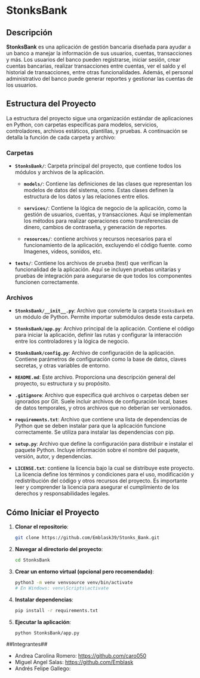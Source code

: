# StonksBank

## Descripción

**StonksBank** es una aplicación de gestión bancaria diseñada para ayudar a un banco a manejar la información de sus usuarios, cuentas, transacciones y más. Los usuarios del banco pueden registrarse, iniciar sesión, crear cuentas bancarias, realizar transacciones entre cuentas, ver el saldo y el historial de transacciones, entre otras funcionalidades. Además, el personal administrativo del banco puede generar reportes y gestionar las cuentas de los usuarios.

## Estructura del Proyecto

La estructura del proyecto sigue una organización estándar de aplicaciones en Python, con carpetas específicas para modelos, servicios, controladores, archivos estáticos, plantillas, y pruebas. A continuación se detalla la función de cada carpeta y archivo:

### Carpetas

- **`StonksBank/`**: Carpeta principal del proyecto, que contiene todos los módulos y archivos de la aplicación.

  - **`models/`**: Contiene las definiciones de las clases que representan los modelos de datos del sistema, como. Estas clases definen la estructura de los datos y las relaciones entre ellos.

  - **`services/`**: Contiene la lógica de negocio de la aplicación, como la gestión de usuarios, cuentas, y transacciones. Aquí se implementan los métodos para realizar operaciones como transferencias de dinero, cambios de contraseña, y generación de reportes.

  - **`resources/`**:  contiene archivos y recursos necesarios para el funcionamiento de la aplicación, excluyendo el código fuente. como Imagenes, videos, sonidos, etc.

- **`tests/`**: Contiene los archivos de prueba (test) que verifican la funcionalidad de la aplicación. Aquí se incluyen pruebas unitarias y pruebas de integración para asegurarse de que todos los componentes funcionen correctamente.

### Archivos

- **`StonksBank/__init__.py`**: Archivo que convierte la carpeta `StonksBank` en un módulo de Python. Permite importar submódulos desde esta carpeta.

- **`StonksBank/app.py`**: Archivo principal de la aplicación. Contiene el código para iniciar la aplicación, definir las rutas y configurar la interacción entre los controladores y la lógica de negocio.

- **`StonksBank/config.py`**: Archivo de configuración de la aplicación. Contiene parámetros de configuración como la base de datos, claves secretas, y otras variables de entorno.

- **`README.md`**: Este archivo. Proporciona una descripción general del proyecto, su estructura y su propósito.

- **`.gitignore`**: Archivo que especifica qué archivos o carpetas deben ser ignorados por Git. Suele incluir archivos de configuración local, bases de datos temporales, y otros archivos que no deberían ser versionados.

- **`requirements.txt`**: Archivo que contiene una lista de dependencias de Python que se deben instalar para que la aplicación funcione correctamente. Se utiliza para instalar las dependencias con pip.

- **`setup.py`**: Archivo que define la configuración para distribuir e instalar el paquete Python. Incluye información sobre el nombre del paquete, versión, autor, y dependencias.

- **`LICENSE.txt`**: contiene la licencia bajo la cual se distribuye este proyecto. La licencia define los términos y condiciones para el uso, modificación y redistribución del código y otros recursos del proyecto. Es importante leer y comprender la licencia para asegurar el cumplimiento de los derechos y responsabilidades legales.

## Cómo Iniciar el Proyecto

1. **Clonar el repositorio**:
   ```bash
   git clone https://github.com/Emblask39/Stonks_Bank.git
2. **Navegar al directorio del proyecto**:
    ```bash
    cd StonksBank
3. **Crear un entorno virtual (opcional pero recomendado)**:
    ```bash
    python3 -m venv venvsource venv/bin/activate  
    # En Windows: venv\Scripts\activate
4. **Instalar dependencias**:
    ```bash
    pip install -r requirements.txt
5. **Ejecutar la aplicación**:
    ```bash
    python StonksBank/app.py

##Integrantes##
- Andrea Carolina Romero: https://github.com/caro050
- Miguel Angel Salas: https://github.com/Emblask
- Andrés Felipe Gallego: 

